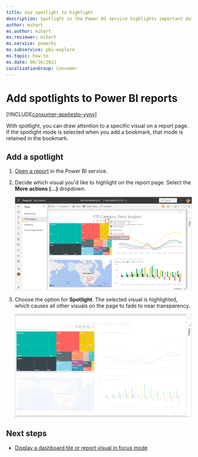 ```yaml
---
title: Use spotlight to highlight
description: Spotlight in the Power BI service highlights important data and insights.  
author: mihart
ms.author: mihart
ms.reviewer: mihart
ms.service: powerbi
ms.subservice: pbi-explore
ms.topic: how-to
ms.date: 06/16/2021
LocalizationGroup: Consumer
---
```

# Add spotlights to Power BI reports

[!INCLUDE[consumer-appliesto-yyny](../includes/consumer-appliesto-yyny.md)]

With spotlight, you can draw attention to a specific visual on a report page.  If the spotlight mode is selected when you add a bookmark, that mode is retained in the bookmark.

## Add a spotlight

1. [Open a report](end-user-report-open.md) in the Power BI service.

2. Decide which visual you'd like to highlight on the report page. Select the **More actions (...)** dropdown.  

    ![Compare spotlight to focus mode](media/end-user-spotlight/power-bi-spotlight.png)

3. Choose the option for **Spotlight**. The selected visual is highlighted, which causes all other visuals on the page to fade to near transparency. 

    ![Spotlight mode](media/end-user-spotlight/power-bi-spotlighted-treemap.png)



## Next steps

* [Display a dashboard tile or report visual in focus mode](end-user-focus.md)

